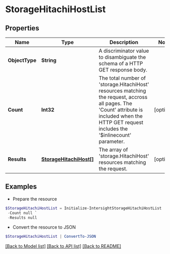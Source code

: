 # StorageHitachiHostList
## Properties

Name | Type | Description | Notes
------------ | ------------- | ------------- | -------------
**ObjectType** | **String** | A discriminator value to disambiguate the schema of a HTTP GET response body. | 
**Count** | **Int32** | The total number of &#39;storage.HitachiHost&#39; resources matching the request, accross all pages. The &#39;Count&#39; attribute is included when the HTTP GET request includes the &#39;$inlinecount&#39; parameter. | [optional] 
**Results** | [**StorageHitachiHost[]**](StorageHitachiHost.md) | The array of &#39;storage.HitachiHost&#39; resources matching the request. | [optional] 

## Examples

- Prepare the resource
```powershell
$StorageHitachiHostList = Initialize-IntersightStorageHitachiHostList  -ObjectType null `
 -Count null `
 -Results null
```

- Convert the resource to JSON
```powershell
$StorageHitachiHostList | ConvertTo-JSON
```

[[Back to Model list]](../README.md#documentation-for-models) [[Back to API list]](../README.md#documentation-for-api-endpoints) [[Back to README]](../README.md)

